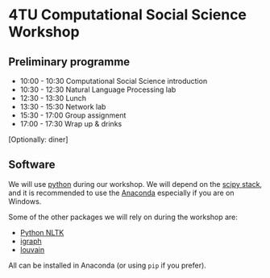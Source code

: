 4TU Computational Social Science Workshop
=========================================

Preliminary programme
---------------------

- 10:00 - 10:30 Computational Social Science introduction 
- 10:30 - 12:30 Natural Language Processing lab           
- 12:30 - 13:30 Lunch                                     
- 13:30 - 15:30 Network lab                               
- 15:30 - 17:00 Group assignment                          
- 17:00 - 17:30 Wrap up & drinks                          

[Optionally: diner]

Software
--------

We will use [python](https://www.python.org/) during our workshop. We will depend on the [scipy stack](http://www.scipy.org/), and it is recommended to use the [Anaconda](https://www.continuum.io/downloads) especially if you are on Windows.

Some of the other packages we will rely on during the workshop are:
- [Python NLTK](http://www.nltk.org/)
- [igraph](http://igraph.org/)
- [louvain](https://pypi.python.org/pypi/louvain/)

All can be installed in Anaconda (or using `pip` if you prefer).








